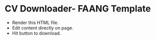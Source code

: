 # CV Downloader- FAANG Template
- Render this HTML file.
- Edit content directly on page.
- Hit button to download.
